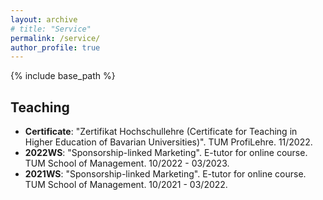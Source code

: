```yaml
---
layout: archive
# title: "Service"
permalink: /service/
author_profile: true
---
```

{% include base_path %}


## Teaching

* <b>Certificate</b>: "Zertifikat Hochschullehre (Certificate for Teaching in Higher Education of Bavarian Universities)". TUM ProfiLehre. 11/2022.
* <b>2022WS</b>: "Sponsorship-linked Marketing". E-tutor for online course. TUM School of Management. 10/2022 - 03/2023.
* <b>2021WS</b>: "Sponsorship-linked Marketing". E-tutor for online course. TUM School of Management. 10/2021 - 03/2022.
